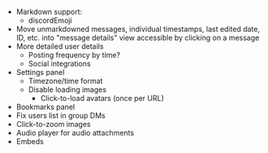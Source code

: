 - Markdown support:
  - discordEmoji
- Move unmarkdowned messages, individual timestamps, last edited date, ID, etc. into "message details" view accessible by clicking on a message
- More detailed user details
  - Posting frequency by time?
  - Social integrations
- Settings panel
  - Timezone/time format
  - Disable loading images
    - Click-to-load avatars (once per URL)
- Bookmarks panel
- Fix users list in group DMs
- Click-to-zoom images
- Audio player for audio attachments
- Embeds
